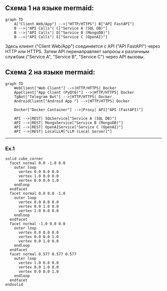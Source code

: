 ## Схема 1 на языке mermaid:

```mermaid
graph TD
    A["Client Web/App"] -->|"HTTP/HTTPS"| B["API FastAPI"]
    B -->|"API Calls"| C["Service A (SQL DB)"]
    B -->|"API Calls"| D["Service B (MongoDB)"]
    B -->|"API Calls"| E["Service C (OpenAI)"]
```

Здесь клиент ("Client Web/App") соединяется с API ("API FastAPI") через HTTP или HTTPS. 
Затем API перенаправляет запросы к различным службам ("Service A", "Service B", "Service C") через API вызовы.


## Схема 2 на языке mermaid:

```mermaid
graph TD
    WebClient["Web Client"] -->|HTTP/HTTPS| Docker
    AppClient["App Client (PyQt6)"] -->|HTTP/HTTPS| Docker
    TgBot["Telegram Bot"] -->|HTTP/HTTPS| Docker
    AndroidClient["Android App "] -->|HTTP/HTTPS| Docker

    Docker["Docker Container"] -->|Proxy| API["API (FastAPI)"]

    API -->|REST| SQLService["Service A (SQL DB)"]
    API -->|REST| MongoService["Service B (MongoDB)"]
    API -->|REST| OpenAIService["Service C (OpenAI)"]
    API -->|REST| LocalLLM["LLM (Local Server)"]
```

---

### Ex.1

```stl
solid cube_corner
  facet normal 0.0 -1.0 0.0
    outer loop
      vertex 0.0 0.0 0.0
      vertex 1.0 0.0 0.0
      vertex 0.0 0.0 1.0
    endloop
  endfacet
  facet normal 0.0 0.0 -1.0
    outer loop
      vertex 0.0 0.0 0.0
      vertex 0.0 1.0 0.0
      vertex 1.0 0.0 0.0
    endloop
  endfacet
  facet normal -1.0 0.0 0.0
    outer loop
      vertex 0.0 0.0 0.0
      vertex 0.0 0.0 1.0
      vertex 0.0 1.0 0.0
    endloop
  endfacet
  facet normal 0.577 0.577 0.577
    outer loop
      vertex 1.0 0.0 0.0
      vertex 0.0 1.0 0.0
      vertex 0.0 0.0 1.0
    endloop
  endfacet
endsolid
```
